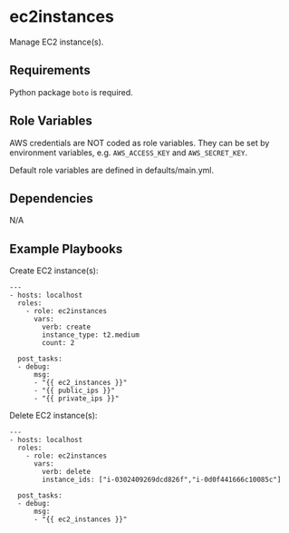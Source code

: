 ec2instances
=========

Manage EC2 instance(s).

Requirements
------------

Python package `boto` is required.

Role Variables
--------------

AWS credentials are NOT coded as role variables. They can be set by environment variables, e.g. `AWS_ACCESS_KEY` and `AWS_SECRET_KEY`.

Default role variables are defined in defaults/main.yml.

Dependencies
------------

N/A

Example Playbooks
-----------------
Create EC2 instance(s):
```
---
- hosts: localhost
  roles:
    - role: ec2instances
      vars:
        verb: create
        instance_type: t2.medium
        count: 2

  post_tasks:
  - debug:
      msg:
      - "{{ ec2_instances }}"
      - "{{ public_ips }}"
      - "{{ private_ips }}"
```

Delete EC2 instance(s):
```
---
- hosts: localhost
  roles:
    - role: ec2instances
      vars:
        verb: delete
        instance_ids: ["i-0302409269dcd826f","i-0d0f441666c10085c"]

  post_tasks:
  - debug:
      msg:
      - "{{ ec2_instances }}"
```